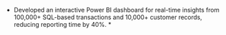 * Developed an interactive Power BI dashboard for real-time insights from 100,000+ SQL-based transactions and 10,000+ customer records, reducing reporting time by 40%. *
